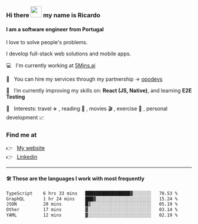 ### Hi there <img src="https://raw.githubusercontent.com/iampavangandhi/iampavangandhi/master/gifs/Hi.gif" width="30"> my name is Ricardo
#### I am a software engineer from Portugal
I love to solve people's problems.

I develop full-stack web solutions and mobile apps.

💻  &nbsp; I'm currently working at <a href="https://5mins.ai/">5Mins.ai</a>

💼  &nbsp; You can hire my services through my partnership -> <a href="https://github.com/opodevs">opodevs</a>

🌱 &nbsp; I’m currently improving my skills on: **React (JS, Native)**, and learning **E2E Testing**

💙 &nbsp; Interests: travel ✈️ , reading 📖 , movies 🎬 , exercise 🏃 , personal development 📈

### Find me at

<p align="left">
  👉  &nbsp;
  <a href="https://ricardopbarbosa.com" target="_blank">
    My website
  </a>
  <br/>
  👉 &nbsp;
  <a href="https://www.linkedin.com/in/ricardopbarbosa" target="_blank">
    Linkedin
  </a>
</p>

<hr />

#### 🛠 These are the languages I work with most frequently
<!--START_SECTION:waka-->

```txt
TypeScript    6 hrs 33 mins   █████████████████▓░░░░░░░   70.53 %
GraphQL       1 hr 24 mins    ███▓░░░░░░░░░░░░░░░░░░░░░   15.24 %
JSON          28 mins         █▒░░░░░░░░░░░░░░░░░░░░░░░   05.19 %
Other         17 mins         ▓░░░░░░░░░░░░░░░░░░░░░░░░   03.14 %
YAML          12 mins         ▓░░░░░░░░░░░░░░░░░░░░░░░░   02.19 %
```

<!--END_SECTION:waka-->
